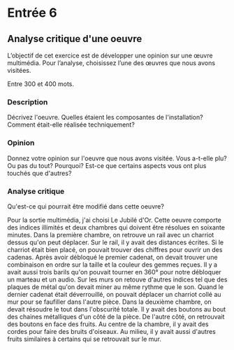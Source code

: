 # Entrée 6
## Analyse critique d'une oeuvre

L’objectif de cet exercice est de développer une opinion sur une œuvre multimédia. Pour l’analyse, choisissez l’une des œuvres que nous avons visitées. 

Entre 300 et 400 mots. 

### Description
Décrivez l'oeuvre. Quelles étaient les composantes de l'installation? Comment était-elle réalisée techniquement? 

### Opinion
Donnez votre opinion sur l'oeuvre que nous avons visitée. Vous a-t-elle plu? Ou pas du tout? Pourquoi? Est-ce que certains aspects vous ont plus touchés que d'autres? 

### Analyse critique
Qu'est-ce qui pourrait être modifié dans cette oeuvre? 

Pour la sortie multimédia, j'ai choisi Le Jubilé d'Or. Cette oeuvre comporte des indices illimités et deux chambres qui doivent être résolues en soixante minutes. Dans la première chambre, on retrouve un rail avec un charriot dessus qu'on peut déplacer. Sur le rail, il y avait des distances écrites. Si le charriot était bien placé, on pouvait trouver des chiffres pour ouvrir un des cadenas. Après avoir débloqué le premier cadenat, on devait trouver une combinaison en ordre sur la taille et la couleur des gemmes reçues. Il y a avait aussi trois barils qu'on pouvait tourner en 360° pour notre débloquer un marteau et un audio. Sur les murs on retouve d'autres indices tel que des plaques de métal qu'on devait miner au même rythme que le son. Quand le dernier cadenat était déverrouillé, on pouvait déplacer un charriot collé au mur pour se faufiller dans l'autre pièce. Dans la deuxième chambre, on devait résoudre le tout dans l'obscurité totale. Il y avait des boutons au bout des chaines métalliques d'un côté de la pièce. De l'autre côté, on retrouvait des boutons en face des fruits. Au centre de la chambre, il y avait des cordes pour faire des bruits d'oiseaux. Au milieu, il y avait aussi d'autres fruits similaires à certains qui se retrouvait sur le mur.
